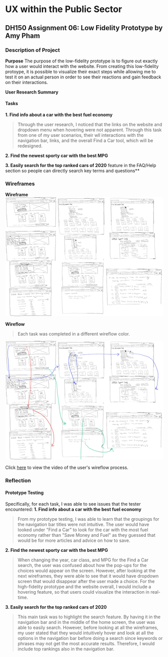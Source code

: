 # UX within the Public Sector 
## DH150 Assignment 06: Low Fidelity Prototype by Amy Pham 

### Description of Project 
**Purpose**
The purpose of the low-fidelity prototype is to figure out exactly how a user would interact with the website. From creating this low-fidelity protoype, it is possible to visualize their exact steps while allowing me to test it on an actual person in order to see their reactions and gain feedback on their interactions. 

**User Research Summary**


####  Tasks 
**1. Find info about a car with the best fuel economy**
> Through the user research, I noticed that the links on the website and dropdown menu when hovering were not apparent. Through this task from one of my user scenarios, their wll interactions with the navigation bar, links, and the overall Find a Car tool, which will be redesigned. 

**2. Find the newest sporty car with the best MPG**
>

**3. Easily search for the top ranked cars of 2020**
feature in the FAQ/Help section so people can directly search key terms and questions**
>

### Wireframes
**Wireframe**
<img src="./Wireframe Overview.JPG">  

**Wireflow**
> Each task was completed in a different wireflow color. 
<img src="./Wireflow Overview.JPG"> 

Click [here](https://drive.google.com/open?id=1ZwKXYFgiKY9FmyXWXHseS2IBmkdqK6ER) to view the video of the user's wireflow process. 

### Reflection

#### Prototype Testing 

Specifically, for each task, I was able to see issues that the tester encountered: 
**1. Find info about a car with the best fuel economy**
> From my prototype testing, I was able to learn that the groupings for the navigation bar titles were not intuitive. The user would have looked under "Find a Car" to look for the car with the most fuel economy rather than "Save Money and Fuel" as they guessed that would be for more articles and advice on how to save. 

**2. Find the newest sporty car with the best MPG**
> When changing the year, car class, and MPG for the Find a Car search, the user was confused about how the pop-ups for the choices would appear on the screen. However, after looking at the next wireframes, they were able to see that it would have dropdown screen that would disappear after the user made a choice. For the high-fidelity prototype and the website overall, I would include a hovering feature, so that users could visualize the interaction in real-time. 

**3. Easily search for the top ranked cars of 2020**
> This main task was to highlight the search feature. By having it in the navigation bar and in the middle of the home screen, the user was able to easily search. However, before looking at all the wireframes, my user stated that they would intuitively hover and look at all the options in the navigation bar before doing a search since keywords or phrases may not get the most accurate results. Therefore, I would include top rankings also in the navigation bar. 

